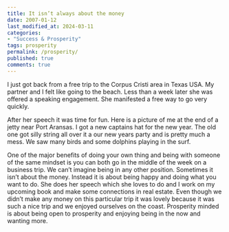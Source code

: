 ```yaml
---
title: It isn’t always about the money
date: 2007-01-12
last_modified_at: 2024-03-11
categories:
- "Success & Prosperity"
tags: prosperity
permalink: /prosperity/
published: true
comments: true
---
```

I just got back from a free trip to the Corpus Cristi area in Texas USA. My partner and I felt like going to the beach. Less than a week later she was offered a speaking engagement. She manifested a free way to go very quickly.
<!--more-->
After her speech it was time for fun. Here is a picture of me at the end of a jetty near Port Aransas. I got a new captains hat for the new year. The old one got silly string all over it a our new years party and is pretty much a mess. We saw many birds and some dolphins playing in the surf.

One of the major benefits of doing your own thing and being with someone of the same mindset is you can both go in the middle of the week on a business trip. We can’t imagine being in any other position. Sometimes it isn’t about the money. Instead it is about being happy and doing what you want to do. She does her speech which she loves to do and I work on my upcoming book and make some connections in real estate. Even though we didn’t make any money on this particular trip it was lovely because it was such a nice trip and we enjoyed ourselves on the coast. Prosperity minded is about being open to prosperity and enjoying being in the now and wanting more.